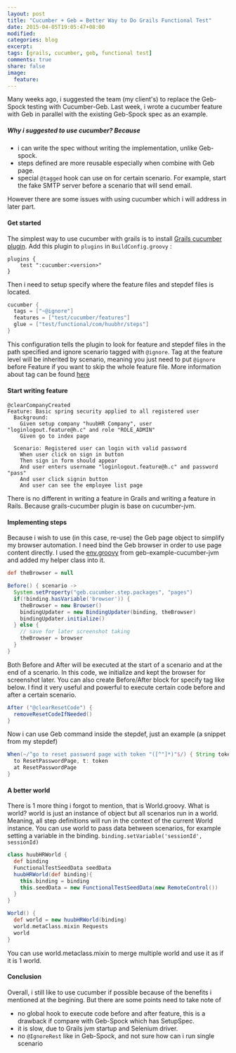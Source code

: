 ```yaml
---
layout: post
title: "Cucumber + Geb = Better Way to Do Grails Functional Test"
date: 2015-04-05T19:05:47+08:00
modified:
categories: blog
excerpt:
tags: [grails, cucumber, geb, functional test]
comments: true
share: false
image:
  feature:
---
```


Many weeks ago, i suggested the team (my client's) to replace the Geb-Spock testing with Cucumber-Geb. Last week, i wrote a cucumber feature with Geb in parallel with the existing Geb-Spock spec as an example.

##### Why i suggested to use cucumber? Because

* i can write the spec without writing the implementation, unlike Geb-spock.
* steps defined are more reusable especially when combine with Geb page.
* special `@tagged` hook can use on for certain scenario. For example, start the fake SMTP server before a scenario that will send email.

However there are some issues with using cucumber which i will address in later part.

#### Get started

The simplest way to use cucumber with grails is to install [Grails cucumber plugin](https://grails.org/plugin/cucumber). Add this plugin to `plugins` in `BuildConfig.groovy` :

~~~
plugins {
    test ":cucumber:<version>"
}
~~~

Then i need to setup specify where the feature files and stepdef files is located.

~~~ groovy
cucumber {
  tags = ["~@ignore"]
  features = ["test/cucumber/features"]
  glue = ["test/functional/com/huubhr/steps"]
}
~~~

This configuration tells the plugin to look for feature and stepdef files in the path specified and ignore scenario tagged with `@ignore`. Tag at the feature level will be inherited by scenario, meaning you just need to put `@ignore` before Feature if you want to skip the whole feature file. More information about tag can be found [here](https://github.com/cucumber/cucumber/wiki/Tags)

#### Start writing feature

~~~
@clearCompanyCreated
Feature: Basic spring security applied to all registered user
  Background:
    Given setup company "huubHR Company", user "loginlogout.feature@h.c" and role "ROLE_ADMIN"
    Given go to index page

  Scenario: Registered user can login with valid password
    When user click on sign in button
    Then sign in form should appear
    And user enters username "loginlogout.feature@h.c" and password "pass"
    And user click signin button
    And user can see the employee list page
~~~


There is no different in writing a feature in Grails and writing a feature in Rails. Because grails-cucumber plugin is base on cucumber-jvm.

#### Implementing steps

Because i wish to use (in this case, re-use) the Geb page object to simplify my browser automation. I need bind the Geb browser in order to use page content directly. I used the [env.groovy](https://github.com/geb/geb-example-cucumber-jvm/blob/master/src/cucumber/resources/env/env.groovy) from geb-example-cucumber-jvm and added my helper class into it.

~~~ groovy
def theBrowser = null

Before() { scenario ->
  System.setProperty("geb.cucumber.step.packages", "pages")
  if(!binding.hasVariable('browser')) {
    theBrowser = new Browser()
    bindingUpdater = new BindingUpdater(binding, theBrowser)
    bindingUpdater.initialize()
  } else {
    // save for later screenshot taking
    theBrowser = browser
  }
}
~~~

Both Before and After will be executed at the start of a scenario and at the end of a scenario. In this code, we initialize and kept the browser for screenshot later. You can also create Before/After block for specify tag like below. I find it very useful and powerful to execute certain code before and after a certain scenario.

~~~ groovy
After ("@clearResetCode") {
  removeResetCodeIfNeeded()
}
~~~

Now i can use Geb command inside the stepdef, just an example (a snippet from my stepdef)

~~~ groovy
When(~/^go to reset password page with token "([^"]*)"$/) { String token ->
  to ResetPasswordPage, t: token
  at ResetPasswordPage
}
~~~

#### A better world

There is 1 more thing i forgot to mention, that is World.groovy. What is world? world is just an instance of object but all scenarios run in a world. Meaning, all step definitions will run in the context of the current World instance. You can use world to pass data between scenarios, for example setting a variable in the binding. `binding.setVariable('sessionId', sessionId)`

~~~ groovy
class huubHRWorld {
  def binding
  FunctionalTestSeedData seedData
  huubHRWorld(def binding){
    this.binding = binding
    this.seedData = new FunctionalTestSeedData(new RemoteControl())
  }
}

World() {
  def world = new huubHRWorld(binding)
  world.metaClass.mixin Requests
  world
}
~~~

You can use world.metaclass.mixin to merge multiple world and use it as if it is 1 world.

#### Conclusion

Overall, i still like to use cucumber if possible because of the benefits i mentioned at the begining. But there are some points need to take note of

* no global hook to execute code before and after feature, this is a drawback if compare with Geb-Spock which has SetupSpec.
* it is slow, due to Grails jvm startup and Selenium driver.
* no `@IgnoreRest` like in Geb-Spock, and not sure how can i run single scenario

